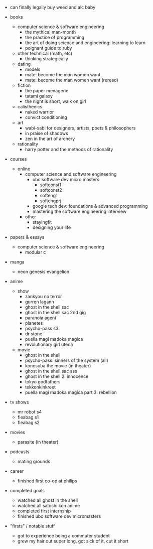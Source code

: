 - can finally legally buy weed and alc baby

- books
  - computer science & software engineering
    - the mythical man-month
    - the practice of programming
    - the art of doing science and engineering: learning to learn
    - poignant guide to ruby
  - other technical (math, etc)
    - thinking strategically
  - dating
    - models
    - mate: become the man women want
    - mate: become the man women want (reread)
  - fiction
    - the paper menagerie
    - tatami galaxy
    - the night is short, walk on girl
  - calisthenics
    - naked warrior
    - convict conditioning
  - art
    - wabi-sabi for designers, artists, poets & philosophers
    - in praise of shadows
    - zen in the art of archery
  - rationality
    - harry potter and the methods of rationality
    
- courses
  - online
    - computer science and software engineering
      - ubc software dev micro masters
        - softconst1
        - softconst2
        - softeng1
        - softengprj
      - google tech dev: foundations & advanced programming
      - mastering the software engineering interview
    - other
      - stayingfit
      - designing your life
      
- papers & essays 
  - computer science & software engineering
    - modular c
    
- manga
  - neon genesis evangelion

- anime
  - show
    - zankyou no terror
    - gurren lagann
    - ghost in the shell sac
    - ghost in the shell sac 2nd gig
    - paranoia agent
    - planetes
    - psycho-pass s3
    - dr stone
    - puella magi madoka magica
    - revolutionary girl utena
  - movie
    - ghost in the shell
    - psycho-pass: sinners of the system (all)
    - konosuba the movie (in theater)
    - ghost in the shell sac sss
    - ghost in the shell 2: innocence
    - tokyo godfathers
    - tekkonkinkreet
    - puella magi madoka magica part 3: rebellion
    
- tv shows
  - mr robot s4
  - fleabag s1
  - fleabag s2

- movies
  - parasite (in theater)
  
- podcasts
  - mating grounds
  
- career
  - finished first co-op at philips
  
- completed goals
  - watched all ghost in the shell
  - watched all satoshi kon anime
  - completed first internship
  - finished ubc software dev micromasters
  
- "firsts" / notable stuff
  - got to experience being a commuter student
  - grew my hair out super long, got sick of it, cut it short
